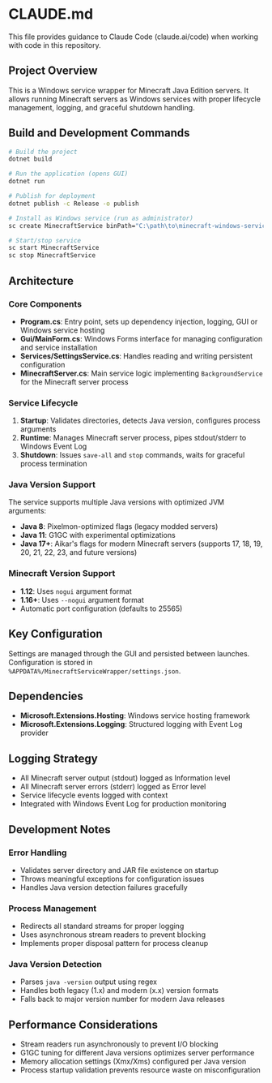 # CLAUDE.md

This file provides guidance to Claude Code (claude.ai/code) when working with code in this repository.

## Project Overview

This is a Windows service wrapper for Minecraft Java Edition servers. It allows running Minecraft servers as Windows services with proper lifecycle management, logging, and graceful shutdown handling.

## Build and Development Commands

```bash
# Build the project
dotnet build

# Run the application (opens GUI)
dotnet run

# Publish for deployment
dotnet publish -c Release -o publish

# Install as Windows service (run as administrator)
sc create MinecraftService binPath="C:\path\to\minecraft-windows-service-wrapper.exe"

# Start/stop service
sc start MinecraftService
sc stop MinecraftService
```

## Architecture

### Core Components

- **Program.cs**: Entry point, sets up dependency injection, logging, GUI or Windows service hosting
- **Gui/MainForm.cs**: Windows Forms interface for managing configuration and service installation
- **Services/SettingsService.cs**: Handles reading and writing persistent configuration
- **MinecraftServer.cs**: Main service logic implementing `BackgroundService` for the Minecraft server process

### Service Lifecycle

1. **Startup**: Validates directories, detects Java version, configures process arguments
2. **Runtime**: Manages Minecraft server process, pipes stdout/stderr to Windows Event Log
3. **Shutdown**: Issues `save-all` and `stop` commands, waits for graceful process termination

### Java Version Support

The service supports multiple Java versions with optimized JVM arguments:
- **Java 8**: Pixelmon-optimized flags (legacy modded servers)
- **Java 11**: G1GC with experimental optimizations  
- **Java 17+**: Aikar's flags for modern Minecraft servers (supports 17, 18, 19, 20, 21, 22, 23, and future versions)

### Minecraft Version Support

- **1.12**: Uses `nogui` argument format
- **1.16+**: Uses `--nogui` argument format
- Automatic port configuration (defaults to 25565)

## Key Configuration

Settings are managed through the GUI and persisted between launches. Configuration is stored in `%APPDATA%/MinecraftServiceWrapper/settings.json`.

## Dependencies

- **Microsoft.Extensions.Hosting**: Windows service hosting framework
- **Microsoft.Extensions.Logging**: Structured logging with Event Log provider

## Logging Strategy

- All Minecraft server output (stdout) logged as Information level
- All Minecraft server errors (stderr) logged as Error level
- Service lifecycle events logged with context
- Integrated with Windows Event Log for production monitoring

## Development Notes

### Error Handling
- Validates server directory and JAR file existence on startup
- Throws meaningful exceptions for configuration issues
- Handles Java version detection failures gracefully

### Process Management
- Redirects all standard streams for proper logging
- Uses asynchronous stream readers to prevent blocking
- Implements proper disposal pattern for process cleanup

### Java Version Detection
- Parses `java -version` output using regex
- Handles both legacy (1.x) and modern (x.x) version formats
- Falls back to major version number for modern Java releases

## Performance Considerations

- Stream readers run asynchronously to prevent I/O blocking
- G1GC tuning for different Java versions optimizes server performance
- Memory allocation settings (Xmx/Xms) configured per Java version
- Process startup validation prevents resource waste on misconfiguration
